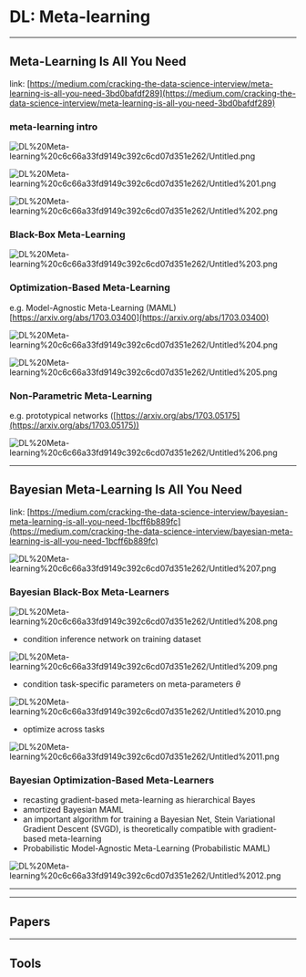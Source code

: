 # DL: Meta-learning

---

## Meta-Learning Is All You Need

link: [https://medium.com/cracking-the-data-science-interview/meta-learning-is-all-you-need-3bd0bafdf289](https://medium.com/cracking-the-data-science-interview/meta-learning-is-all-you-need-3bd0bafdf289) 

### meta-learning intro

![DL%20Meta-learning%20c6c66a33fd9149c392c6cd07d351e262/Untitled.png](DL%20Meta-learning%20c6c66a33fd9149c392c6cd07d351e262/Untitled.png)

![DL%20Meta-learning%20c6c66a33fd9149c392c6cd07d351e262/Untitled%201.png](DL%20Meta-learning%20c6c66a33fd9149c392c6cd07d351e262/Untitled%201.png)

![DL%20Meta-learning%20c6c66a33fd9149c392c6cd07d351e262/Untitled%202.png](DL%20Meta-learning%20c6c66a33fd9149c392c6cd07d351e262/Untitled%202.png)

### Black-Box Meta-Learning

![DL%20Meta-learning%20c6c66a33fd9149c392c6cd07d351e262/Untitled%203.png](DL%20Meta-learning%20c6c66a33fd9149c392c6cd07d351e262/Untitled%203.png)

### Optimization-Based Meta-Learning

e.g. Model-Agnostic Meta-Learning (MAML) [https://arxiv.org/abs/1703.03400](https://arxiv.org/abs/1703.03400) 

![DL%20Meta-learning%20c6c66a33fd9149c392c6cd07d351e262/Untitled%204.png](DL%20Meta-learning%20c6c66a33fd9149c392c6cd07d351e262/Untitled%204.png)

![DL%20Meta-learning%20c6c66a33fd9149c392c6cd07d351e262/Untitled%205.png](DL%20Meta-learning%20c6c66a33fd9149c392c6cd07d351e262/Untitled%205.png)

### Non-Parametric Meta-Learning

e.g. prototypical networks ([https://arxiv.org/abs/1703.05175](https://arxiv.org/abs/1703.05175))

![DL%20Meta-learning%20c6c66a33fd9149c392c6cd07d351e262/Untitled%206.png](DL%20Meta-learning%20c6c66a33fd9149c392c6cd07d351e262/Untitled%206.png)

---

## Bayesian Meta-Learning Is All You Need

link: [https://medium.com/cracking-the-data-science-interview/bayesian-meta-learning-is-all-you-need-1bcff6b889fc](https://medium.com/cracking-the-data-science-interview/bayesian-meta-learning-is-all-you-need-1bcff6b889fc) 

![DL%20Meta-learning%20c6c66a33fd9149c392c6cd07d351e262/Untitled%207.png](DL%20Meta-learning%20c6c66a33fd9149c392c6cd07d351e262/Untitled%207.png)

### Bayesian Black-Box Meta-Learners

![DL%20Meta-learning%20c6c66a33fd9149c392c6cd07d351e262/Untitled%208.png](DL%20Meta-learning%20c6c66a33fd9149c392c6cd07d351e262/Untitled%208.png)

- condition inference network on training dataset

![DL%20Meta-learning%20c6c66a33fd9149c392c6cd07d351e262/Untitled%209.png](DL%20Meta-learning%20c6c66a33fd9149c392c6cd07d351e262/Untitled%209.png)

- condition task-specific parameters on meta-parameters $\theta$

![DL%20Meta-learning%20c6c66a33fd9149c392c6cd07d351e262/Untitled%2010.png](DL%20Meta-learning%20c6c66a33fd9149c392c6cd07d351e262/Untitled%2010.png)

- optimize across tasks

![DL%20Meta-learning%20c6c66a33fd9149c392c6cd07d351e262/Untitled%2011.png](DL%20Meta-learning%20c6c66a33fd9149c392c6cd07d351e262/Untitled%2011.png)

### Bayesian Optimization-Based Meta-Learners

- recasting gradient-based meta-learning as hierarchical Bayes
- amortized Bayesian MAML
- an important algorithm for training a Bayesian Net, Stein Variational Gradient Descent (SVGD), is theoretically compatible with gradient-based meta-learning
- Probabilistic Model-Agnostic Meta-Learning (Probabilistic MAML)

![DL%20Meta-learning%20c6c66a33fd9149c392c6cd07d351e262/Untitled%2012.png](DL%20Meta-learning%20c6c66a33fd9149c392c6cd07d351e262/Untitled%2012.png)

---

---

## Papers

---

## Tools
